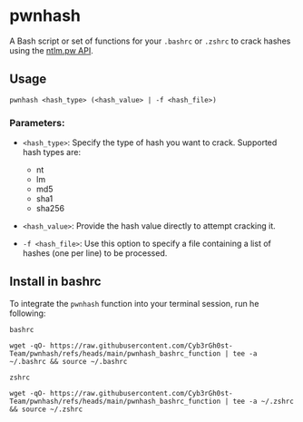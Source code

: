 # pwnhash

A Bash script or set of functions for your `.bashrc` or `.zshrc` to crack hashes using the [ntlm.pw API](https://ntlm.pw/docs).

## Usage
```
pwnhash <hash_type> (<hash_value> | -f <hash_file>)
````
### Parameters:
- `<hash_type>`: Specify the type of hash you want to crack. Supported hash types are:
  - nt
  - lm
  - md5
  - sha1
  - sha256

- `<hash_value>`: Provide the hash value directly to attempt cracking it.

- `-f <hash_file>`: Use this option to specify a file containing a list of hashes (one per line) to be processed.

## Install in bashrc
To integrate the `pwnhash` function into your terminal session, run he following:

```bashrc```
```
wget -qO- https://raw.githubusercontent.com/Cyb3rGh0st-Team/pwnhash/refs/heads/main/pwnhash_bashrc_function | tee -a ~/.bashrc && source ~/.bashrc
```

```zshrc```
```
wget -qO- https://raw.githubusercontent.com/Cyb3rGh0st-Team/pwnhash/refs/heads/main/pwnhash_bashrc_function | tee -a ~/.zshrc && source ~/.zshrc
```
